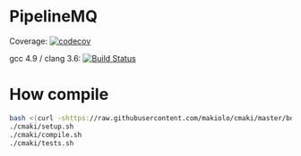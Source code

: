 # PipelineMQ
Coverage: [![codecov](https://codecov.io/gh/makiolo/PipelineMQ/branch/master/graph/badge.svg)](https://codecov.io/gh/makiolo/PipelineMQ)

gcc 4.9 / clang 3.6: [![Build Status](https://travis-ci.org/makiolo/PipelineMQ.svg?branch=master)](https://travis-ci.org/makiolo/PipelineMQ)

# How compile
```bash
bash <(curl -shttps://raw.githubusercontent.com/makiolo/cmaki/master/bootstrap.sh)
./cmaki/setup.sh
./cmaki/compile.sh
./cmaki/tests.sh
```
